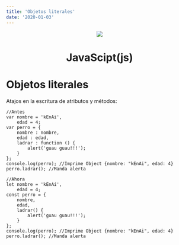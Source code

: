 ```yaml
---
title: 'Objetos literales'
date: '2020-01-03'
---
```



<div markdown='1' align='center'>
  <img src='/svg/javascript.svg'/>
</div>


# <div markdown='1' align='center'>JavaScipt(js) </div>


# Objetos literales

Atajos en la escritura de atributos y métodos:

    //Antes 
    var nombre = 'kEnAi', 
        edad = 4; 
    var perro = { 
        nombre : nombre, 
        edad : edad, 
        ladrar : function () { 
            alert('guau guau!!!'); 
        } 
    }; 
    console.log(perro); //Imprime Object {nombre: "kEnAi", edad: 4} 
    perro.ladrar(); //Manda alerta 
    
    //Ahora 
    let nombre = 'kEnAi', 
        edad = 4; 
    const perro = { 
        nombre, 
        edad, 
        ladrar() { 
            alert('guau guau!!!');
        } 
    }; 
    console.log(perro); //Imprime Object {nombre: "kEnAi", edad: 4} 
    perro.ladrar(); //Manda alerta

